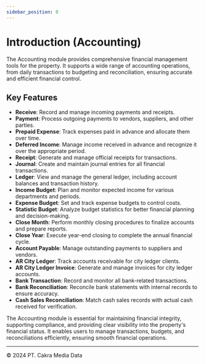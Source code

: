 ```yaml
---
sidebar_position: 0
---
```


# Introduction (Accounting)

The Accounting module provides comprehensive financial management tools for the property. It supports a wide range of accounting operations, from daily transactions to budgeting and reconciliation, ensuring accurate and efficient financial control.

## Key Features

- **Receive**: Record and manage incoming payments and receipts.
- **Payment**: Process outgoing payments to vendors, suppliers, and other parties.
- **Prepaid Expense**: Track expenses paid in advance and allocate them over time.
- **Deferred Income**: Manage income received in advance and recognize it over the appropriate period.
- **Receipt**: Generate and manage official receipts for transactions.
- **Journal**: Create and maintain journal entries for all financial transactions.
- **Ledger**: View and manage the general ledger, including account balances and transaction history.
- **Income Budget**: Plan and monitor expected income for various departments and periods.
- **Expense Budget**: Set and track expense budgets to control costs.
- **Statistic Budget**: Analyze budget statistics for better financial planning and decision-making.
- **Close Month**: Perform monthly closing procedures to finalize accounts and prepare reports.
- **Close Year**: Execute year-end closing to complete the annual financial cycle.
- **Account Payable**: Manage outstanding payments to suppliers and vendors.
- **AR City Ledger**: Track accounts receivable for city ledger clients.
- **AR City Ledger Invoice**: Generate and manage invoices for city ledger accounts.
- **Bank Transaction**: Record and monitor all bank-related transactions.
- **Bank Reconciliation**: Reconcile bank statements with internal records to ensure accuracy.
- **Cash Sales Reconciliation**: Match cash sales records with actual cash received for verification.

The Accounting module is essential for maintaining financial integrity, supporting compliance, and providing clear visibility into the property's financial status. It enables users to manage transactions, budgets, and reconciliations efficiently, ensuring smooth financial operations.

---

© 2024 PT. Cakra Media Data
